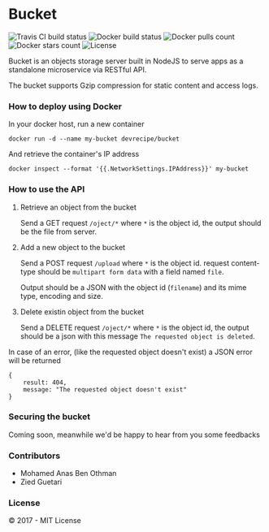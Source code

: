 # Bucket

![Travis CI build status](https://img.shields.io/travis/devrecipe/bucket.svg)
![Docker build status](https://img.shields.io/docker/build/devrecipe/bucket.svg)
![Docker pulls count](https://img.shields.io/docker/pulls/devrecipe/bucket.svg)
![Docker stars count](https://img.shields.io/docker/stars/devrecipe/bucket.svg)
![License](https://img.shields.io/github/license/devrecipe/bucket.svg)

Bucket is an objects storage server built in NodeJS to serve apps as a standalone microservice via RESTful API.

The bucket supports Gzip compression for static content and access logs.

### How to deploy using Docker

In your docker host, run a new container

`docker run -d --name my-bucket devrecipe/bucket`

And retrieve the container's IP address

`docker inspect --format '{{.NetworkSettings.IPAddress}}' my-bucket`

### How to use the API

1.  Retrieve an object from the bucket

    Send a GET request `/oject/*` where `*` is the object id, the output should be the file from server.

2.  Add a new object to the bucket

    Send a POST request `/upload` where `*` is the object id. request content-type should be `multipart form data` with a field named `file`.

    Output should be a JSON with the object id (`filename`) and its mime type, encoding and size.

3.  Delete existin object from the bucket
    
    Send a DELETE request `/oject/*` where `*` is the object id, the output should be a json with this message `The requested object is deleted`.

In case of an error, (like the requested object doesn't exist) a JSON error will be returned

```
{
    result: 404,
    message: "The requested object doesn't exist"
}
```

### Securing the bucket

Coming soon, meanwhile we'd be happy to hear from you some feedbacks

### Contributors

* Mohamed Anas Ben Othman
* Zied Guetari

### License

&copy; 2017 - MIT License
